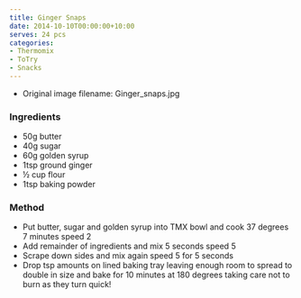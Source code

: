 ```yaml
---
title: Ginger Snaps
date: 2014-10-10T00:00:00+10:00
serves: 24 pcs
categories:
- Thermomix
- ToTry
- Snacks
---
```







* Original image filename: Ginger_snaps.jpg



### Ingredients

* 50g butter
* 40g sugar
* 60g golden syrup
* 1tsp ground ginger
* ½ cup flour
* 1tsp baking powder

### Method

* Put butter, sugar and golden syrup into TMX bowl and cook 37 degrees 7 minutes speed 2
* Add remainder of ingredients and mix 5 seconds speed 5
* Scrape down sides and mix again speed 5 for 5 seconds
* Drop tsp amounts on lined baking tray leaving enough room to spread to double in size and bake for 10 minutes at 180 degrees taking care not to burn as they turn quick!

